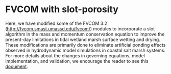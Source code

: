 # FVCOM with slot-porosity

Here, we have modified some of the FVCOM 3.2 (http://fvcom.smast.umassd.edu/fvcom/) modules to incorporate a slot algorithm in the mass and momentum conservation equation to improve the present-day limitations in tidal wetland marsh surface wetting and drying. These modifications are primarily done to eliminate artificial ponding effects observed in hydrodynamic model simulations in coastal salt marsh systems. For more details about the changes in governing equations, model implementation, and validation, we encourage the reader to see this [document](https://cpb-us-w2.wpmucdn.com/sites.udel.edu/dist/0/7241/files/2018/01/CACR-20-04_reduced.pdf).

